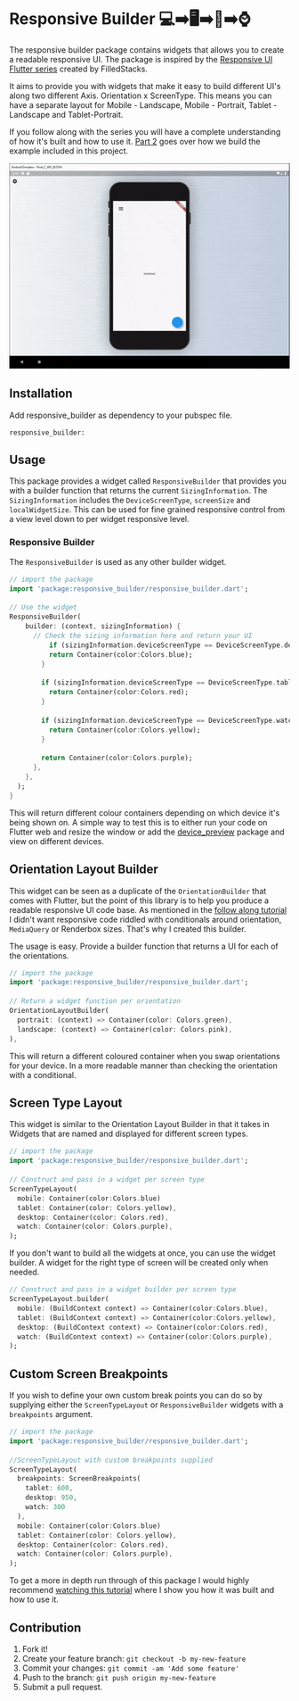 # Responsive Builder 💻➡️🖥➡️📱➡️⌚️

The responsive builder package contains widgets that allows you to create a readable responsive UI. The package is inspired by the [Responsive UI Flutter series](https://www.youtube.com/playlist?list=PLQQBiNtFxeyJbOkeKBe_JG36gm1V2629H) created by FilledStacks.

It aims to provide you with widgets that make it easy to build different UI's along two different Axis. Orientation x ScreenType. This means you can have a separate layout for Mobile - Landscape, Mobile - Portrait, Tablet - Landscape and Tablet-Portrait. 

If you follow along with the series you will have a complete understanding of how it's built and how to use it. [Part 2](https://youtu.be/udsysUj-X4w) goes over how we build the example included in this project.

![Responsive Layout Preview](./responsive_example.gif)

## Installation

Add responsive_builder as dependency to your pubspec file.

```
responsive_builder:
```

## Usage

This package provides a widget called `ResponsiveBuilder` that provides you with a builder function that returns the current `SizingInformation`. The `SizingInformation` includes the `DeviceScreenType`, `screenSize` and `localWidgetSize`. This can be used for fine grained responsive control from a view level down to per widget responsive level.

### Responsive Builder

The `ResponsiveBuilder` is used as any other builder widget.

```dart
// import the package
import 'package:responsive_builder/responsive_builder.dart';

// Use the widget
ResponsiveBuilder(
    builder: (context, sizingInformation) {
      // Check the sizing information here and return your UI
          if (sizingInformation.deviceScreenType == DeviceScreenType.desktop) {
          return Container(color:Colors.blue);
        }

        if (sizingInformation.deviceScreenType == DeviceScreenType.tablet) {
          return Container(color:Colors.red);
        }

        if (sizingInformation.deviceScreenType == DeviceScreenType.watch) {
          return Container(color:Colors.yellow);
        }

        return Container(color:Colors.purple);
      },
    },
  );
}
```

This will return different colour containers depending on which device it's being shown on. A simple way to test this is to either run your code on Flutter web and resize the window or add the [device_preview](https://pub.dev/packages/device_preview) package and view on different devices.

## Orientation Layout Builder

This widget can be seen as a duplicate of the `OrientationBuilder` that comes with Flutter, but the point of this library is to help you produce a readable responsive UI code base. As mentioned in the [follow along tutorial](https://youtu.be/udsysUj-X4w) I didn't want responsive code riddled with conditionals around orientation, `MediaQuery` or Renderbox sizes. That's why I created this builder.

The usage is easy. Provide a builder function that returns a UI for each of the orientations. 

```dart
// import the package
import 'package:responsive_builder/responsive_builder.dart';

// Return a widget function per orientation
OrientationLayoutBuilder(
  portrait: (context) => Container(color: Colors.green),
  landscape: (context) => Container(color: Colors.pink),
),
```

This will return a different coloured container when you swap orientations for your device. In a more readable manner than checking the orientation with a conditional.

## Screen Type Layout

This widget is similar to the Orientation Layout Builder in that it takes in Widgets that are named and displayed for different screen types. 

```dart
// import the package
import 'package:responsive_builder/responsive_builder.dart';

// Construct and pass in a widget per screen type
ScreenTypeLayout(
  mobile: Container(color:Colors.blue)
  tablet: Container(color: Colors.yellow),
  desktop: Container(color: Colors.red),
  watch: Container(color: Colors.purple),
);
```

If you don't want to build all the widgets at once, you can use the widget builder. A widget for the right type of screen will be created only when needed.

```dart
// Construct and pass in a widget builder per screen type
ScreenTypeLayout.builder(
  mobile: (BuildContext context) => Container(color:Colors.blue),
  tablet: (BuildContext context) => Container(color:Colors.yellow),
  desktop: (BuildContext context) => Container(color:Colors.red),
  watch: (BuildContext context) => Container(color:Colors.purple),
);
```

## Custom Screen Breakpoints
If you wish to define your own custom break points you can do so by supplying either the `ScreenTypeLayout` or `ResponsiveBuilder` widgets with a `breakpoints` argument.

``` dart
// import the package
import 'package:responsive_builder/responsive_builder.dart';

//ScreenTypeLayout with custom breakpoints supplied
ScreenTypeLayout(
  breakpoints: ScreenBreakpoints(
    tablet: 600,
    desktop: 950,
    watch: 300
  ),
  mobile: Container(color:Colors.blue)
  tablet: Container(color: Colors.yellow),
  desktop: Container(color: Colors.red),
  watch: Container(color: Colors.purple),
);
```

To get a more in depth run through of this package I would highly recommend [watching this tutorial](https://youtu.be/udsysUj-X4w) where I show you how it was built and how to use it.

## Contribution

1. Fork it!
2. Create your feature branch: `git checkout -b my-new-feature`
3. Commit your changes: `git commit -am 'Add some feature'`
4. Push to the branch: `git push origin my-new-feature`
5. Submit a pull request.
